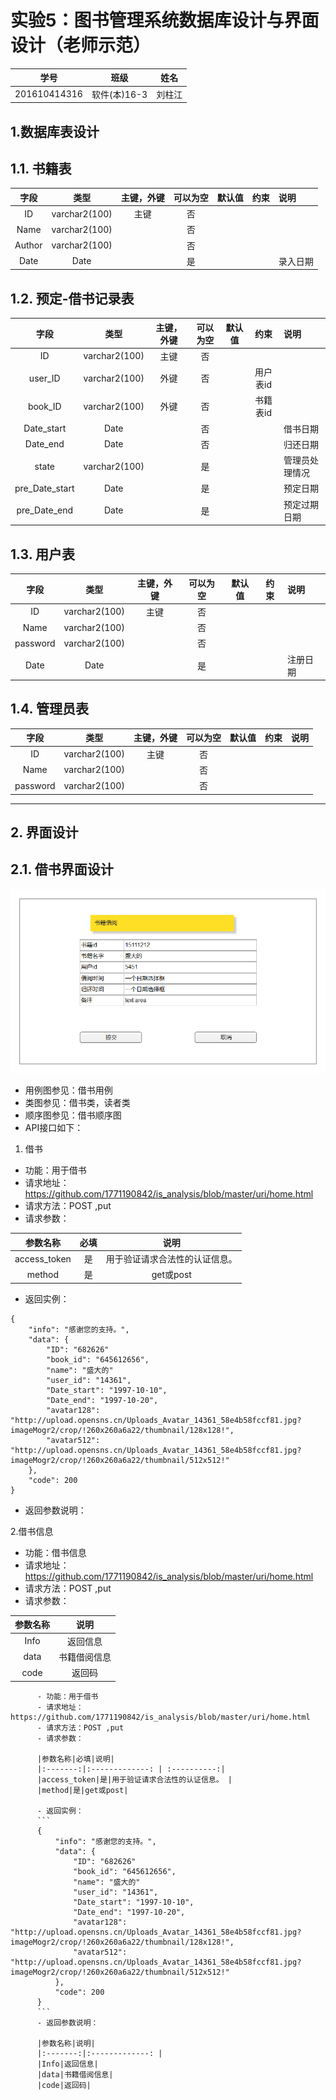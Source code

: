 # 实验5：图书管理系统数据库设计与界面设计（老师示范）
|学号|班级|姓名|
|:-------:|:-------------: | :----------:|
|201610414316|软件(本)16-3|刘柱江|

## 1.数据库表设计

## 1.1. 书籍表
|字段|类型|主键，外键|可以为空|默认值|约束|说明|
|:-------:|:-------------:|:------:|:----:|:---:|:----:|:-----|
|ID|varchar2(100)|主键|否||||
|Name|varchar2(100)| |否||||
|Author|varchar2(100)| |否||||
|Date|Date| |是| | |录入日期|
## 1.2. 预定-借书记录表
|字段|类型|主键，外键|可以为空|默认值|约束|说明|
|:-------:|:-------------:|:------:|:----:|:---:|:----:|:-----|
|ID|varchar2(100)|主键|否||||
|user_ID|varchar2(100)|外键|否| | 用户表id| |
|book_ID|varchar2(100)|外键|否| | 书籍表id | |
|Date_start|Date| |否|||借书日期|
|Date_end|Date| |否|||归还日期|
|state | varchar2(100)| |是| | |管理员处理情况|
|pre_Date_start|Date| |是| | | 预定日期|
|pre_Date_end|Date| | 是| | | 预定过期日期|
## 1.3. 用户表
|字段|类型|主键，外键|可以为空|默认值|约束|说明|
|:-------:|:-------------:|:------:|:----:|:---:|:----:|:-----|
|ID|varchar2(100)|主键|否||||
|Name|varchar2(100)| |否||||
|password|varchar2(100)| |否||||
|Date|Date| |是| | |注册日期|
## 1.4. 管理员表
|字段|类型|主键，外键|可以为空|默认值|约束|说明|
|:-------:|:-------------:|:------:|:----:|:---:|:----:|:-----|
|ID|varchar2(100)|主键|否||||
|Name|varchar2(100)| |否||||
|password|varchar2(100)| |否||||
***

## 2. 界面设计
## 2.1. 借书界面设计
![pic1](1.png)
- 用例图参见：借书用例
- 类图参见：借书类，读者类
- 顺序图参见：借书顺序图
- API接口如下：

1. 借书

- 功能：用于借书
- 请求地址： https://github.com/1771190842/is_analysis/blob/master/uri/home.html
- 请求方法：POST ,put
- 请求参数：

|参数名称|必填|说明|
|:-------:|:-------------: | :----------:|
|access_token|是|用于验证请求合法性的认证信息。 |
|method|是|get或post|

- 返回实例：
```
{
    "info": "感谢您的支持。",
    "data": {
        "ID": "682626"
        "book_id": "645612656",
        "name": "盛大的"
        "user_id": "14361",
        "Date_start": "1997-10-10",
        "Date_end": "1997-10-20",
        "avatar128": "http://upload.opensns.cn/Uploads_Avatar_14361_58e4b58fccf81.jpg?imageMogr2/crop/!260x260a6a22/thumbnail/128x128!",
        "avatar512": "http://upload.opensns.cn/Uploads_Avatar_14361_58e4b58fccf81.jpg?imageMogr2/crop/!260x260a6a22/thumbnail/512x512!"
    },
    "code": 200
}
```
- 返回参数说明：
  
  
 2.借书信息   
  
  - 功能：借书信息  
  - 请求地址： https://github.com/1771190842/is_analysis/blob/master/uri/home.html
  - 请求方法：POST ,put
  - 请求参数：  
 
    
|参数名称|说明|
|:-------:|:-------------: |
|Info|返回信息|
|data|书籍借阅信息|
|code|返回码|1. 借书
          
          - 功能：用于借书
          - 请求地址： https://github.com/1771190842/is_analysis/blob/master/uri/home.html
          - 请求方法：POST ,put
          - 请求参数：
          
          |参数名称|必填|说明|
          |:-------:|:-------------: | :----------:|
          |access_token|是|用于验证请求合法性的认证信息。 |
          |method|是|get或post|
          
          - 返回实例：
          ```
          {
              "info": "感谢您的支持。",
              "data": {
                  "ID": "682626"
                  "book_id": "645612656",
                  "name": "盛大的"
                  "user_id": "14361",
                  "Date_start": "1997-10-10",
                  "Date_end": "1997-10-20",
                  "avatar128": "http://upload.opensns.cn/Uploads_Avatar_14361_58e4b58fccf81.jpg?imageMogr2/crop/!260x260a6a22/thumbnail/128x128!",
                  "avatar512": "http://upload.opensns.cn/Uploads_Avatar_14361_58e4b58fccf81.jpg?imageMogr2/crop/!260x260a6a22/thumbnail/512x512!"
              },
              "code": 200
          }
          ```
          - 返回参数说明：
              
          |参数名称|说明|
          |:-------:|:-------------: |
          |Info|返回信息|
          |data|书籍借阅信息|
          |code|返回码|

